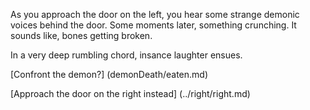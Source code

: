 As you approach the door on the left, you hear some strange 
demonic voices behind the door. Some moments later, something 
crunching. It sounds like, bones getting broken.

In a very deep rumbling chord, insance laughter ensues.

[Confront the demon?] (demonDeath/eaten.md)

[Approach the door on the right instead] (../right/right.md)
